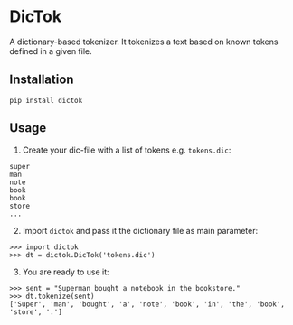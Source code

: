 # DicTok

A dictionary-based tokenizer.
It tokenizes a text based on known tokens defined in a given file.

## Installation

```
pip install dictok
```

## Usage

1. Create your dic-file with a list of tokens e.g. `tokens.dic`:

```
super
man
note
book
book
store
...
```

2. Import `dictok` and pass it the dictionary file as main parameter:

```
>>> import dictok
>>> dt = dictok.DicTok('tokens.dic')
```

3. You are ready to use it:

```
>>> sent = "Superman bought a notebook in the bookstore."
>>> dt.tokenize(sent)
['Super', 'man', 'bought', 'a', 'note', 'book', 'in', 'the', 'book', 'store', '.']
```
